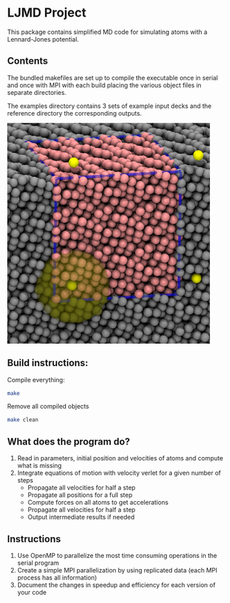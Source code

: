 # LJMD Project

This package contains simplified MD code for simulating atoms
with a Lennard-Jones potential.


## Contents

The bundled makefiles are set up to compile the executable once
in serial and once with MPI with each build
placing the various object files in separate directories.

The examples directory contains 3 sets of example input decks
and the reference directory the corresponding outputs.

![Liquid Argon Simulation](argon-cutoff.png)

## Build instructions:
Compile everything:

```bash
make
```

Remove all compiled objects
```bash
make clean
```

## What does the program do?

1. Read in parameters, initial position and velocities of atoms and compute what is missing
2. Integrate equations of motion with velocity verlet for a given number of steps
   - Propagate all velocities for half a step
   - Propagate all positions for a full step
   - Compute forces on all atoms to get accelerations
   - Propagate all velocities for half a step
   - Output intermediate results if needed
  
## Instructions

1. Use OpenMP to parallelize the most time consuming operations in the serial program
2. Create a simple MPI parallelization by using replicated data (each MPI process has all information)
3. Document the changes in speedup and efficiency for each version of your code
